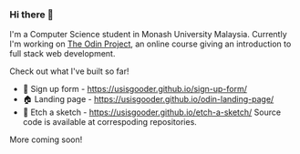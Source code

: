 ### Hi there 👋
I'm a Computer Science student in Monash University Malaysia.
Currently I'm working on [The Odin Project](https://www.theodinproject.com/), an online course giving an introduction to full stack web development.

Check out what I've built so far!
- 📜 Sign up form - https://usisgooder.github.io/sign-up-form/
- 🏠 Landing page - https://usisgooder.github.io/odin-landing-page/
- 🎨 Etch a sketch - https://usisgooder.github.io/etch-a-sketch/
Source code is available at correspoding repositories.

More coming soon!

<!--
**usisgooder/usisgooder** is a ✨ _special_ ✨ repository because its `README.md` (this file) appears on your GitHub profile.

Here are some ideas to get you started:

- 🔭 I’m currently working on ...
- 🌱 I’m currently learning ...
- 👯 I’m looking to collaborate on ...
- 🤔 I’m looking for help with ...
- 💬 Ask me about ...
- 📫 How to reach me: ...
- 😄 Pronouns: ...
- ⚡ Fun fact: ...
-->
